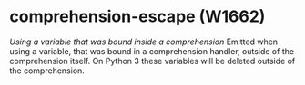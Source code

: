 # comprehension-escape (W1662)
*Using a variable that was bound inside a comprehension* Emitted when
using a variable, that was bound in a comprehension handler, outside of
the comprehension itself. On Python 3 these variables will be deleted
outside of the comprehension.

